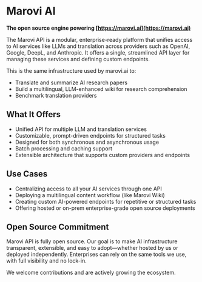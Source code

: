 # Marovi AI

**The open source engine powering [https://marovi.ai](https://marovi.ai)**

The Marovi API is a modular, enterprise-ready platform that unifies access to AI services like LLMs and translation across providers such as OpenAI, Google, DeepL, and Anthropic. It offers a single, streamlined API layer for managing these services and defining custom endpoints.

This is the same infrastructure used by marovi.ai to:
- Translate and summarize AI research papers
- Build a multilingual, LLM-enhanced wiki for research comprehension
- Benchmark translation providers

## What It Offers

- Unified API for multiple LLM and translation services
- Customizable, prompt-driven endpoints for structured tasks
- Designed for both synchronous and asynchronous usage
- Batch processing and caching support
- Extensible architecture that supports custom providers and endpoints

## Use Cases

- Centralizing access to all your AI services through one API
- Deploying a multilingual content workflow (like Marovi Wiki)
- Creating custom AI-powered endpoints for repetitive or structured tasks
- Offering hosted or on-prem enterprise-grade open source deployments

## Open Source Commitment

Marovi API is fully open source. Our goal is to make AI infrastructure transparent, extensible, and easy to adopt—whether hosted by us or deployed independently. Enterprises can rely on the same tools we use, with full visibility and no lock-in.

We welcome contributions and are actively growing the ecosystem.
